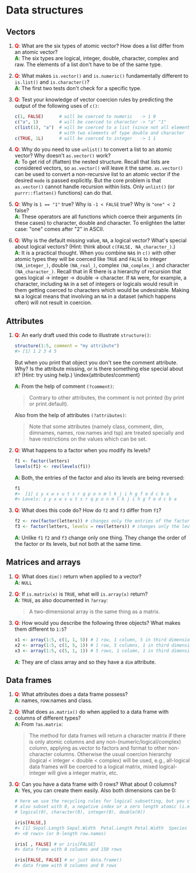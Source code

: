 
# Data structures

## Vectors

1. __<span style="color:red">Q</span>__: What are the six types of atomic vector? How does a list differ from an
   atomic vector?  
__<span style="color:green">A</span>__: The six types are logical, integer, double, character, complex and raw. The elements of a list
don't have to be of the same type.

2. __<span style="color:red">Q</span>__: What makes `is.vector()` and `is.numeric()` fundamentally different to
   `is.list()` and `is.character()`?  
__<span style="color:green">A</span>__: The first two tests don't check for a specific type.

3. __<span style="color:red">Q</span>__: Test your knowledge of vector coercion rules by predicting the output of
   the following uses of `c()`: 

    
    ```r
    c(1, FALSE)      # will be coerced to numeric   -> 1 0
    c("a", 1)        # will be coerced to character -> "a" "1"
    c(list(1), "a")  # will be coerced to a list (since not all elements are atomic)
                     # with two elements of type double and character 
    c(TRUE, 1L)      # will be coerced to integer   -> 1 1
    ```

4.  __<span style="color:red">Q</span>__: Why do you need to use `unlist()` to convert a list to an 
    atomic vector? Why doesn't `as.vector()` work?  
__<span style="color:green">A</span>__: To get rid of (flatten) the nested structure.
Recall that lists are considered vectors, so `as.vector()` will leave it the same.
`as.vector()` can be used to convert a non-recursive list to an atomic vector if
the desired `mode` is passed explicitly. But the core problem is that `as.vector()`
cannot handle recursion within lists.  Only `unlist()` (or `purrr::flatten()`
functions) can do that.

5. __<span style="color:red">Q</span>__: Why is `1 == "1"` true? Why is `-1 < FALSE` true? Why is `"one" < 2` false?  
__<span style="color:green">A</span>__: These operators are all functions which coerce their arguments (in these cases) to character, double and character. To enlighten the latter case: "one" comes after "2" in ASCII.

6. __<span style="color:red">Q</span>__: Why is the default missing value, `NA`, a logical vector? What's special
   about logical vectors? (Hint: think about `c(FALSE, NA_character_)`.)  
__<span style="color:green">A</span>__: It is a practical thought. When you combine `NA`s in `c()` with other atomic types they will be coerced
like `TRUE` and `FALSE` to integer `(NA_integer_)`, double `(NA_real_)`, complex `(NA_complex_)` and character `(NA_character_)`. Recall that in R there is a hierarchy of recursion that
goes logical -> integer -> double -> character.  If `NA` were, for example, a character,
including `NA` in a set of integers or logicals would result in them getting coerced
to characters which would be undesirable. Making `NA` a logical means that involving an `NA`
in a dataset (which happens often) will not result in coercion.

## Attributes

1.  __<span style="color:red">Q</span>__: An early draft used this code to illustrate `structure()`:

    
    ```r
    structure(1:5, comment = "my attribute")
    #> [1] 1 2 3 4 5
    ```

    But when you print that object you don't see the comment attribute.
    Why? Is the attribute missing, or is there something else special about
    it? (Hint: try using help.) \index{attributes!comment}
    
    __<span style="color:green">A</span>__: From the help of comment `(?comment)`:  
    
    > Contrary to other attributes, the comment is not printed (by print or print.default).
    
    
    Also from the help of attributes `(?attributes)`:  
    
    > Note that some attributes (namely class, comment, dim, dimnames, names, row.names and tsp) are treated specially and have restrictions on the values which can be set.
    
    
2.  __<span style="color:red">Q</span>__: What happens to a factor when you modify its levels? 
    
    
    ```r
    f1 <- factor(letters)
    levels(f1) <- rev(levels(f1))
    ```
    
    __<span style="color:green">A</span>__: Both, the entries of the factor and also its levels are being reversed:
    
    
    ```r
    f1
    #>  [1] z y x w v u t s r q p o n m l k j i h g f e d c b a
    #> Levels: z y x w v u t s r q p o n m l k j i h g f e d c b a
    ```
    

3.  __<span style="color:red">Q</span>__: What does this code do? How do `f2` and `f3` differ from `f1`?

    
    ```r
    f2 <- rev(factor(letters)) # changes only the entries of the factor
    f3 <- factor(letters, levels = rev(letters)) # changes only the levels of the factor
    ```
    
    __<span style="color:green">A</span>__: Unlike `f1` `f2` and `f3` change only one thing. They change the order of the factor or its levels, but not both at the same time.

## Matrices and arrays

1.  __<span style="color:red">Q</span>__: What does `dim()` return when applied to a vector?  
__<span style="color:green">A</span>__: `NULL`

2.  __<span style="color:red">Q</span>__: If `is.matrix(x)` is `TRUE`, what will `is.array(x)` return?  
    __<span style="color:green">A</span>__: `TRUE`, as also documented in `?array`:
    
    > A two-dimensional array is the same thing as a matrix.

3.  __<span style="color:red">Q</span>__: How would you describe the following three objects? What makes them
    different to `1:5`?

    
    ```r
    x1 <- array(1:5, c(1, 1, 5)) # 1 row, 1 column, 5 in third dimension
    x2 <- array(1:5, c(1, 5, 1)) # 1 row, 5 columns, 1 in third dimension
    x3 <- array(1:5, c(5, 1, 1)) # 5 rows, 1 column, 1 in third dimension
    ```
    
    __<span style="color:green">A</span>__: They are of class array and so they have a `dim` attribute.

## Data frames

1.  __<span style="color:red">Q</span>__: What attributes does a data frame possess?  
__<span style="color:green">A</span>__: names, row.names and class.

2.  __<span style="color:red">Q</span>__: What does `as.matrix()` do when applied to a data frame with 
    columns of different types?  
    __<span style="color:green">A</span>__: From `?as.matrix`:
    
    > The method for data frames will return a character matrix if there is only atomic columns and any non-(numeric/logical/complex) column, applying as.vector to factors and format to other non-character columns. Otherwise the usual coercion hierarchy (logical < integer < double < complex) will be used, e.g., all-logical data frames will be coerced to a logical matrix, mixed logical-integer will give a integer matrix, etc.

3.  __<span style="color:red">Q</span>__: Can you have a data frame with 0 rows? What about 0 columns?  
__<span style="color:green">A</span>__: Yes, you can create them easily. Also both dimensions can be 0:

    
    ```r
    # here we use the recycling rules for logical subsetting, but you could
    # also subset with 0, a negative index or a zero length atomic (i.e.
    # logical(0), character(0), integer(0), double(0))
    
    iris[FALSE,]
    #> [1] Sepal.Length Sepal.Width  Petal.Length Petal.Width  Species     
    #> <0 rows> (or 0-length row.names)
    
    iris[ , FALSE] # or iris[FALSE]
    #> data frame with 0 columns and 150 rows
    
    iris[FALSE, FALSE] # or just data.frame()
    #> data frame with 0 columns and 0 rows
    ```
